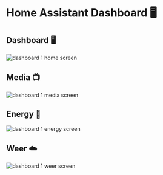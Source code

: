 # Home Assistant Dashboard 🖥️
## Dashboard 🖥️
![dashboard 1 home screen](https://user-images.githubusercontent.com/60328474/117547820-f8dc3800-b031-11eb-8006-fe6416ee9aed.png)
## Media 📺
![dashboard 1 media screen](https://user-images.githubusercontent.com/60328474/117547832-0d203500-b032-11eb-8c0b-225c830c4408.png)
## Energy 🔌
![dashboard 1 energy screen](https://user-images.githubusercontent.com/60328474/117547843-17423380-b032-11eb-808e-c718b041573f.png)
## Weer ☁️
![dashboard 1 weer screen](https://user-images.githubusercontent.com/60328474/117547848-1d381480-b032-11eb-89c2-33e3909a9618.png)

